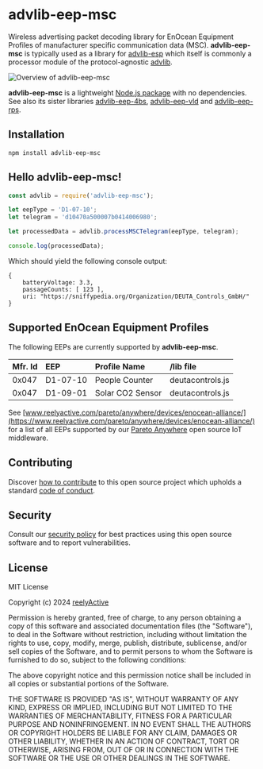 advlib-eep-msc
==============

Wireless advertising packet decoding library for EnOcean Equipment Profiles of manufacturer specific communication data (MSC).  __advlib-eep-msc__ is typically used as a library for [advlib-esp](https://github.com/reelyactive/advlib-esp) which itself is commonly a processor module of the protocol-agnostic [advlib](https://github.com/reelyactive/advlib).

![Overview of advlib-eep-msc](https://reelyactive.github.io/advlib-eep-msc/images/overview.png)

__advlib-eep-msc__ is a lightweight [Node.js package](https://www.npmjs.com/package/advlib-eep-msc) with no dependencies.  See also its sister libraries [advlib-eep-4bs](https://github.com/reelyactive/advlib-eep-4bs), [advlib-eep-vld](https://github.com/reelyactive/advlib-eep-vld) and [advlib-eep-rps](https://github.com/reelyactive/advlib-eep-rps).


Installation
------------

    npm install advlib-eep-msc


Hello advlib-eep-msc!
---------------------

```javascript
const advlib = require('advlib-eep-msc');

let eepType = 'D1-07-10';
let telegram = 'd10470a500007b0414006980';

let processedData = advlib.processMSCTelegram(eepType, telegram);

console.log(processedData);
```

Which should yield the following console output:

    {
        batteryVoltage: 3.3,
        passageCounts: [ 123 ],
        uri: "https://sniffypedia.org/Organization/DEUTA_Controls_GmbH/"
    }


Supported EnOcean Equipment Profiles
------------------------------------

The following EEPs are currently supported by __advlib-eep-msc__.

| Mfr. Id | EEP      | Profile Name                 | /lib file               |
|:--------|:---------|:-----------------------------|:------------------------|
| 0x047   | D1-07-10 | People Counter               | deutacontrols.js        |
| 0x047   | D1-09-01 | Solar CO2 Sensor             | deutacontrols.js        |

See [www.reelyactive.com/pareto/anywhere/devices/enocean-alliance/](https://www.reelyactive.com/pareto/anywhere/devices/enocean-alliance/) for a list of all EEPs supported by our [Pareto Anywhere](https://www.reelyactive.com/pareto/anywhere/) open source IoT middleware.


Contributing
------------

Discover [how to contribute](CONTRIBUTING.md) to this open source project which upholds a standard [code of conduct](CODE_OF_CONDUCT.md).


Security
--------

Consult our [security policy](SECURITY.md) for best practices using this open source software and to report vulnerabilities.


License
-------

MIT License

Copyright (c) 2024 [reelyActive](https://www.reelyactive.com)

Permission is hereby granted, free of charge, to any person obtaining a copy of this software and associated documentation files (the "Software"), to deal in the Software without restriction, including without limitation the rights to use, copy, modify, merge, publish, distribute, sublicense, and/or sell copies of the Software, and to permit persons to whom the Software is furnished to do so, subject to the following conditions:

The above copyright notice and this permission notice shall be included in all copies or substantial portions of the Software.

THE SOFTWARE IS PROVIDED "AS IS", WITHOUT WARRANTY OF ANY KIND, EXPRESS OR 
IMPLIED, INCLUDING BUT NOT LIMITED TO THE WARRANTIES OF MERCHANTABILITY, 
FITNESS FOR A PARTICULAR PURPOSE AND NONINFRINGEMENT. IN NO EVENT SHALL THE 
AUTHORS OR COPYRIGHT HOLDERS BE LIABLE FOR ANY CLAIM, DAMAGES OR OTHER 
LIABILITY, WHETHER IN AN ACTION OF CONTRACT, TORT OR OTHERWISE, ARISING FROM, 
OUT OF OR IN CONNECTION WITH THE SOFTWARE OR THE USE OR OTHER DEALINGS IN 
THE SOFTWARE.

